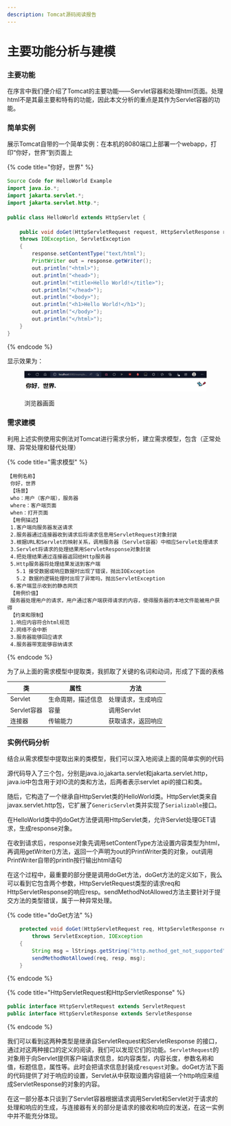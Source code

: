 ```yaml
---
description: Tomcat源码阅读报告
---
```


# 主要功能分析与建模

### 主要功能

在序言中我们便介绍了Tomcat的主要功能——Servlet容器和处理html页面。处理html不是其最主要和特有的功能，因此本文分析的重点是其作为Servlet容器的功能。

### 简单实例

展示Tomcat自带的一个简单实例：在本机的8080端口上部署一个webapp，打印“你好，世界”到页面上

{% code title="你好，世界" %}
```java
Source Code for HelloWorld Example
import java.io.*;
import jakarta.servlet.*;
import jakarta.servlet.http.*;

public class HelloWorld extends HttpServlet {

    public void doGet(HttpServletRequest request, HttpServletResponse response)
    throws IOException, ServletException
    {
        response.setContentType("text/html");
        PrintWriter out = response.getWriter();
        out.println("<html>");
        out.println("<head>");
        out.println("<title>Hello World!</title>");
        out.println("</head>");
        out.println("<body>");
        out.println("<h1>Hello World!</h1>");
        out.println("</body>");
        out.println("</html>");
    }
}
```
{% endcode %}

显示效果为：

<figure><img src=".gitbook/assets/helloworld.png" alt=""><figcaption><p>浏览器画面</p></figcaption></figure>

### 需求建模

利用上述实例使用实例法对Tomcat进行需求分析，建立需求模型，包含（正常处理、异常处理和替代处理）

{% code title="需求模型" %}
```
【用例名称】
 你好，世界
 【场景】
 who：用户（客户端），服务器
 where：客户端页面
 when：打开页面
 【用例描述】
 1.客户端向服务器发送请求
 2.服务器通过连接器收到请求后将请求信息用ServletRequest对象封装
 3.根据URL和Servlet的映射关系，调用服务器（Servlet容器）中相应Servlet处理请求
 3.Servlet将请求的处理结果用ServletResponse对象封装
 4.把处理结果通过连接器返回给Http服务器
 5.Http服务器将处理结果发送到客户端
   5.1 接受数据或响应数据时出现了错误，抛出IOException
   5.2 数据的逻辑处理时出现了异常吗，抛出ServletException
 6.客户端显示收到的静态网页
 【用例价值】
 服务器处理用户的请求，用户通过客户端获得请求的内容，使得服务器的本地文件能被用户获得
 【约束和限制】
 1.响应内容符合html规范
 2.网络不会中断
 3.服务器能够回应请求
 4.服务器带宽能够容纳请求
```
{% endcode %}

为了从上面的需求模型中提取类，我抓取了关键的名词和动词，形成了下面的表格

| 类         | 属性        | 方法        |
| --------- | --------- | --------- |
| Servlet   | 生命周期，描述信息 | 处理请求，生成响应 |
| Servlet容器 | 容量        | 调用Servlet |
| 连接器       | 传输能力      | 获取请求，返回响应 |

### 实例代码分析

结合从需求模型中提取出来的类模型，我们可以深入地阅读上面的简单实例的代码

源代码导入了三个包，分别是java.io,jakarta.servlet和jakarta.servlet.http，java.io中包含用于对IO流的类和方法，后两者表示servlet api的接口和类。

随后，它构造了一个继承自HttpServlet类的HelloWorld类。HttpServlet类来自javax.servlet.http包，它扩展了`GenericServlet`类并实现了`Serializable`接口。

在HelloWorld类中的doGet方法便调用HttpServlet类，允许Servlet处理GET请求，生成response对象。

在收到请求后，response对象先调用setContentType方法设置内容类型为html，再调用getWriter()方法，返回一个声明为out的PrintWriter类的对象，out调用PrintWriter自带的println按行输出html语句

在这个过程中，最重要的部分便是调用doGet方法，doGet方法的定义如下，我么可以看到它包含两个参数，HttpServletRequest类型的请求req和HttpServletResponse的响应resp。sendMethodNotAllowed方法主要针对于提交方法的类型错误，属于一种异常处理。

{% code title="doGet方法" %}
```java
    protected void doGet(HttpServletRequest req, HttpServletResponse resp)
        throws ServletException, IOException
    {
        String msg = lStrings.getString("http.method_get_not_supported");
        sendMethodNotAllowed(req, resp, msg);
    }
```
{% endcode %}

{% code title="HttpServletRequest和HttpServletResponse" %}
```java
public interface HttpServletRequest extends ServletRequest
public interface HttpServletResponse extends ServletResponse 
```
{% endcode %}

我们可以看到这两种类型是继承自ServletRequest和ServletResponse 的接口，通过对这两种接口的定义的阅读，我们可以发现它们的功能。`ServletRequest`的对象用于向Servlet提供客户端请求信息，如内容类型，内容长度，参数名称和值，标题信息，属性等。此时会把请求信息封装成`resquest`对象。doGet方法下面的代码提供了对于响应的设置，Servlet从中获取设置内容组装一个http响应来组成ServletResponse的对象的内容。

在这一部分基本只谈到了Servlet容器根据请求调用Servlet和Servlet对于请求的处理和响应的生成，与连接器有关的部分是请求的接收和响应的发送，在这一实例中并不能充分体现。

